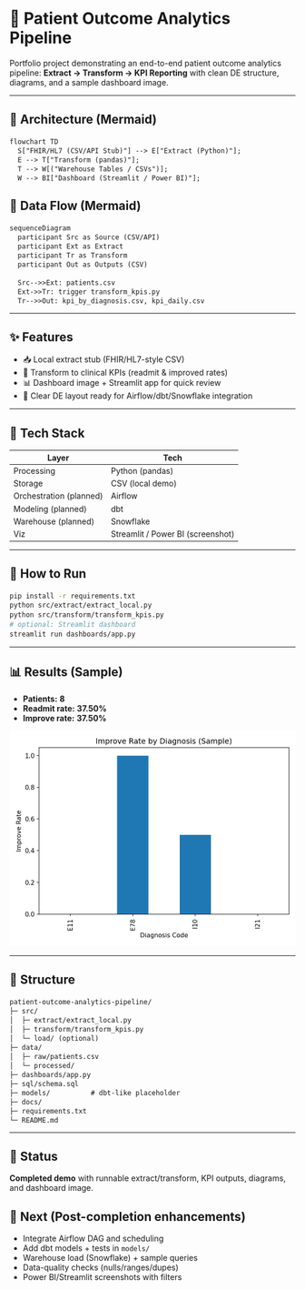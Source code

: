 # 🏥 Patient Outcome Analytics Pipeline

Portfolio project demonstrating an end-to-end patient outcome analytics pipeline: **Extract → Transform → KPI Reporting** with clean DE structure, diagrams, and a sample dashboard image.

---

## 🧱 Architecture (Mermaid)
```mermaid
flowchart TD
  S["FHIR/HL7 (CSV/API Stub)"] --> E["Extract (Python)"];
  E --> T["Transform (pandas)"];
  T --> W[("Warehouse Tables / CSVs")];
  W --> BI["Dashboard (Streamlit / Power BI)"];
```

## 🔁 Data Flow (Mermaid)
```mermaid
sequenceDiagram
  participant Src as Source (CSV/API)
  participant Ext as Extract
  participant Tr as Transform
  participant Out as Outputs (CSV)

  Src-->>Ext: patients.csv
  Ext->>Tr: trigger transform_kpis.py
  Tr-->>Out: kpi_by_diagnosis.csv, kpi_daily.csv
```

---

## ✨ Features
- 📥 Local extract stub (FHIR/HL7-style CSV)
- 🧮 Transform to clinical KPIs (readmit & improved rates)
- 📊 Dashboard image + Streamlit app for quick review
- 🧱 Clear DE layout ready for Airflow/dbt/Snowflake integration

---

## 🧰 Tech Stack
| Layer | Tech |
|---|---|
| Processing | Python (pandas) |
| Storage | CSV (local demo) |
| Orchestration (planned) | Airflow |
| Modeling (planned) | dbt |
| Warehouse (planned) | Snowflake |
| Viz | Streamlit / Power BI (screenshot) |

---

## 🚀 How to Run
```bash
pip install -r requirements.txt
python src/extract/extract_local.py
python src/transform/transform_kpis.py
# optional: Streamlit dashboard
streamlit run dashboards/app.py
```

---

## 📊 Results (Sample)
- **Patients:** **8**
- **Readmit rate:** **37.50%**
- **Improve rate:** **37.50%**

![dashboard](dashboards/patient_outcomes_dashboard.png)

---

## 📁 Structure
```
patient-outcome-analytics-pipeline/
├─ src/
│  ├─ extract/extract_local.py
│  ├─ transform/transform_kpis.py
│  └─ load/ (optional)
├─ data/
│  ├─ raw/patients.csv
│  └─ processed/
├─ dashboards/app.py
├─ sql/schema.sql
├─ models/          # dbt-like placeholder
├─ docs/
├─ requirements.txt
└─ README.md
```

---

## 🏁 Status
**Completed demo** with runnable extract/transform, KPI outputs, diagrams, and dashboard image.

## 🔧 Next (Post-completion enhancements)
- Integrate Airflow DAG and scheduling
- Add dbt models + tests in `models/`
- Warehouse load (Snowflake) + sample queries
- Data-quality checks (nulls/ranges/dupes)
- Power BI/Streamlit screenshots with filters

